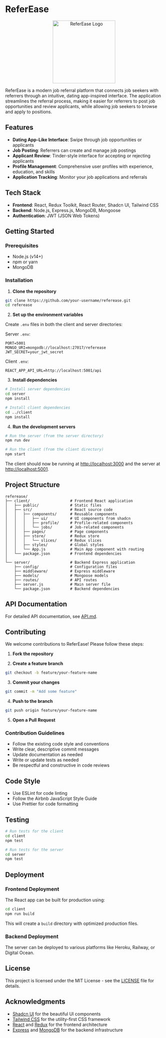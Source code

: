 # ReferEase

<p align="center">
  <img src="https://via.placeholder.com/200x200?text=ReferEase" alt="ReferEase Logo" width="200"/>
</p>

ReferEase is a modern job referral platform that connects job seekers with referrers through an intuitive, dating app-inspired interface. The application streamlines the referral process, making it easier for referrers to post job opportunities and review applicants, while allowing job seekers to browse and apply to positions.

## Features

- **Dating App-Like Interface**: Swipe through job opportunities or applicants
- **Job Posting**: Referrers can create and manage job postings
- **Applicant Review**: Tinder-style interface for accepting or rejecting applicants
- **Profile Management**: Comprehensive user profiles with experience, education, and skills
- **Application Tracking**: Monitor your job applications and referrals

## Tech Stack

- **Frontend**: React, Redux Toolkit, React Router, Shadcn UI, Tailwind CSS
- **Backend**: Node.js, Express.js, MongoDB, Mongoose
- **Authentication**: JWT (JSON Web Tokens)

## Getting Started

### Prerequisites

- Node.js (v14+)
- npm or yarn
- MongoDB

### Installation

1. **Clone the repository**

```bash
git clone https://github.com/your-username/referease.git
cd referease
```

2. **Set up the environment variables**

Create `.env` files in both the client and server directories:

Server `.env`:
```
PORT=5001
MONGO_URI=mongodb://localhost:27017/referease
JWT_SECRET=your_jwt_secret
```

Client `.env`:
```
REACT_APP_API_URL=http://localhost:5001/api
```

3. **Install dependencies**

```bash
# Install server dependencies
cd server
npm install

# Install client dependencies
cd ../client
npm install
```

4. **Run the development servers**

```bash
# Run the server (from the server directory)
npm run dev

# Run the client (from the client directory)
npm start
```

The client should now be running at [http://localhost:3000](http://localhost:3000) and the server at [http://localhost:5001](http://localhost:5001).

## Project Structure

```
referease/
├── client/                  # Frontend React application
│   ├── public/              # Static files
│   ├── src/                 # React source code
│   │   ├── components/      # Reusable components
│   │   │   ├── ui/          # UI components from shadcn
│   │   │   ├── profile/     # Profile-related components
│   │   │   └── jobs/        # Job-related components
│   │   ├── pages/           # Page components
│   │   ├── store/           # Redux store
│   │   │   └── slices/      # Redux slices
│   │   ├── styles/          # Global styles
│   │   └── App.js           # Main App component with routing
│   └── package.json         # Frontend dependencies
│
└── server/                  # Backend Express application
    ├── config/              # Configuration files
    ├── middleware/          # Express middleware
    ├── models/              # Mongoose models
    ├── routes/              # API routes
    ├── server.js            # Main server file
    └── package.json         # Backend dependencies
```

## API Documentation

For detailed API documentation, see [API.md](API.md).

## Contributing

We welcome contributions to ReferEase! Please follow these steps:

1. **Fork the repository**

2. **Create a feature branch**
```bash
git checkout -b feature/your-feature-name
```

3. **Commit your changes**
```bash
git commit -m "Add some feature"
```

4. **Push to the branch**
```bash
git push origin feature/your-feature-name
```

5. **Open a Pull Request**

### Contribution Guidelines

- Follow the existing code style and conventions
- Write clear, descriptive commit messages
- Update documentation as needed
- Write or update tests as needed
- Be respectful and constructive in code reviews

## Code Style

- Use ESLint for code linting
- Follow the Airbnb JavaScript Style Guide
- Use Prettier for code formatting

## Testing

```bash
# Run tests for the client
cd client
npm test

# Run tests for the server
cd server
npm test
```

## Deployment

### Frontend Deployment

The React app can be built for production using:

```bash
cd client
npm run build
```

This will create a `build` directory with optimized production files.

### Backend Deployment

The server can be deployed to various platforms like Heroku, Railway, or Digital Ocean.

## License

This project is licensed under the MIT License - see the [LICENSE](LICENSE) file for details.

## Acknowledgments

- [Shadcn UI](https://ui.shadcn.com/) for the beautiful UI components
- [Tailwind CSS](https://tailwindcss.com/) for the utility-first CSS framework
- [React](https://reactjs.org/) and [Redux](https://redux.js.org/) for the frontend architecture
- [Express](https://expressjs.com/) and [MongoDB](https://www.mongodb.com/) for the backend infrastructure 